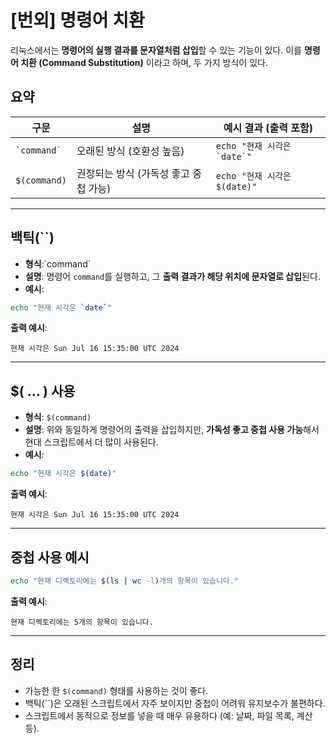 # [번외] 명령어 치환

리눅스에서는 **명령어의 실행 결과를 문자열처럼 삽입**할 수 있는 기능이 있다. 이를 **명령어 치환 (Command Substitution)** 이라고 하며, 두 가지 방식이 있다.

## 요약

| 구문       | 설명                             | 예시 결과 (출력 포함)                  |
|------------|----------------------------------|----------------------------------------|
| `` `command` `` | 오래된 방식 (호환성 높음)          | ``echo "현재 시각은 `date`"``         |
| `$(command)` | 권장되는 방식 (가독성 좋고 중첩 가능) | `echo "현재 시각은 $(date)"`         |

---

## 백틱(``)

- **형식**:\`command\`
- **설명**: 명령어 `command`를 실행하고, 그 **출력 결과가 해당 위치에 문자열로 삽입**된다.
- **예시**:

```bash
echo "현재 시각은 `date`"
```

**출력 예시**:
```
현재 시각은 Sun Jul 16 15:35:00 UTC 2024
```

---

## $( ... ) 사용

- **형식**: `$(command)`
- **설명**: 위와 동일하게 명령어의 출력을 삽입하지만, **가독성 좋고 중첩 사용 가능**해서 현대 스크립트에서 더 많이 사용된다.
- **예시**:

```bash
echo "현재 시각은 $(date)"
```

**출력 예시**:
```
현재 시각은 Sun Jul 16 15:35:00 UTC 2024
```

---

## 중첩 사용 예시

```bash
echo "현재 디렉토리에는 $(ls | wc -l)개의 항목이 있습니다."
```

**출력 예시**:
```
현재 디렉토리에는 5개의 항목이 있습니다.
```

---

## 정리

- 가능한 한 `$(command)` 형태를 사용하는 것이 좋다.
- 백틱(``)은 오래된 스크립트에서 자주 보이지만 중첩이 어려워 유지보수가 불편하다.
- 스크립트에서 동적으로 정보를 넣을 때 매우 유용하다 (예: 날짜, 파일 목록, 계산 등).

